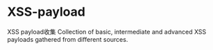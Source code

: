 # XSS-payload
XSS payload收集
Collection of basic, intermediate and advanced XSS payloads gathered from different sources.
